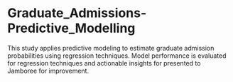 # Graduate_Admissions-Predictive_Modelling
This study applies predictive modeling to estimate graduate admission probabilities using regression techniques. Model performance is evaluated for regression techniques and actionable insights for presented to Jamboree for improvement.
